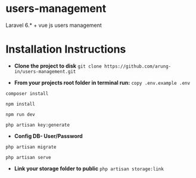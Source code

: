 # users-management
Laravel 6.* + vue js users management 

# Installation Instructions

- **Clone the project to disk**
```git clone https://github.com/arung-in/users-management.git```

- **From your projects root folder in terminal run:**
```copy .env.example .env```

```composer install```

```npm install```

```npm run dev```

```php artisan key:generate```

- **Config DB- User/Password**

```php artisan migrate```

```php artisan serve```

- **Link your storage folder to public**
```php artisan storage:link```